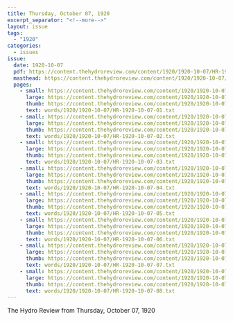 ```yaml
---
title: Thursday, October 07, 1920
excerpt_separator: "<!--more-->"
layout: issue
tags:
  - "1920"
categories:
  - issues
issue:
  date: 1920-10-07
  pdf: https://content.thehydroreview.com/content/1920/1920-10-07/HR-1920-10-07.pdf
  masthead: https://content.thehydroreview.com/content/1920/1920-10-07/masthead/HR-1920-10-07.jpg
  pages:
    - small: https://content.thehydroreview.com/content/1920/1920-10-07/small/HR-1920-10-07-01.jpg
      large: https://content.thehydroreview.com/content/1920/1920-10-07/large/HR-1920-10-07-01.jpg
      thumb: https://content.thehydroreview.com/content/1920/1920-10-07/thumbnails/HR-1920-10-07-01.jpg
      text: words/1920/1920-10-07/HR-1920-10-07-01.txt
    - small: https://content.thehydroreview.com/content/1920/1920-10-07/small/HR-1920-10-07-02.jpg
      large: https://content.thehydroreview.com/content/1920/1920-10-07/large/HR-1920-10-07-02.jpg
      thumb: https://content.thehydroreview.com/content/1920/1920-10-07/thumbnails/HR-1920-10-07-02.jpg
      text: words/1920/1920-10-07/HR-1920-10-07-02.txt
    - small: https://content.thehydroreview.com/content/1920/1920-10-07/small/HR-1920-10-07-03.jpg
      large: https://content.thehydroreview.com/content/1920/1920-10-07/large/HR-1920-10-07-03.jpg
      thumb: https://content.thehydroreview.com/content/1920/1920-10-07/thumbnails/HR-1920-10-07-03.jpg
      text: words/1920/1920-10-07/HR-1920-10-07-03.txt
    - small: https://content.thehydroreview.com/content/1920/1920-10-07/small/HR-1920-10-07-04.jpg
      large: https://content.thehydroreview.com/content/1920/1920-10-07/large/HR-1920-10-07-04.jpg
      thumb: https://content.thehydroreview.com/content/1920/1920-10-07/thumbnails/HR-1920-10-07-04.jpg
      text: words/1920/1920-10-07/HR-1920-10-07-04.txt
    - small: https://content.thehydroreview.com/content/1920/1920-10-07/small/HR-1920-10-07-05.jpg
      large: https://content.thehydroreview.com/content/1920/1920-10-07/large/HR-1920-10-07-05.jpg
      thumb: https://content.thehydroreview.com/content/1920/1920-10-07/thumbnails/HR-1920-10-07-05.jpg
      text: words/1920/1920-10-07/HR-1920-10-07-05.txt
    - small: https://content.thehydroreview.com/content/1920/1920-10-07/small/HR-1920-10-07-06.jpg
      large: https://content.thehydroreview.com/content/1920/1920-10-07/large/HR-1920-10-07-06.jpg
      thumb: https://content.thehydroreview.com/content/1920/1920-10-07/thumbnails/HR-1920-10-07-06.jpg
      text: words/1920/1920-10-07/HR-1920-10-07-06.txt
    - small: https://content.thehydroreview.com/content/1920/1920-10-07/small/HR-1920-10-07-07.jpg
      large: https://content.thehydroreview.com/content/1920/1920-10-07/large/HR-1920-10-07-07.jpg
      thumb: https://content.thehydroreview.com/content/1920/1920-10-07/thumbnails/HR-1920-10-07-07.jpg
      text: words/1920/1920-10-07/HR-1920-10-07-07.txt
    - small: https://content.thehydroreview.com/content/1920/1920-10-07/small/HR-1920-10-07-08.jpg
      large: https://content.thehydroreview.com/content/1920/1920-10-07/large/HR-1920-10-07-08.jpg
      thumb: https://content.thehydroreview.com/content/1920/1920-10-07/thumbnails/HR-1920-10-07-08.jpg
      text: words/1920/1920-10-07/HR-1920-10-07-08.txt
---
```


The Hydro Review from Thursday, October 07, 1920

<!--more-->

